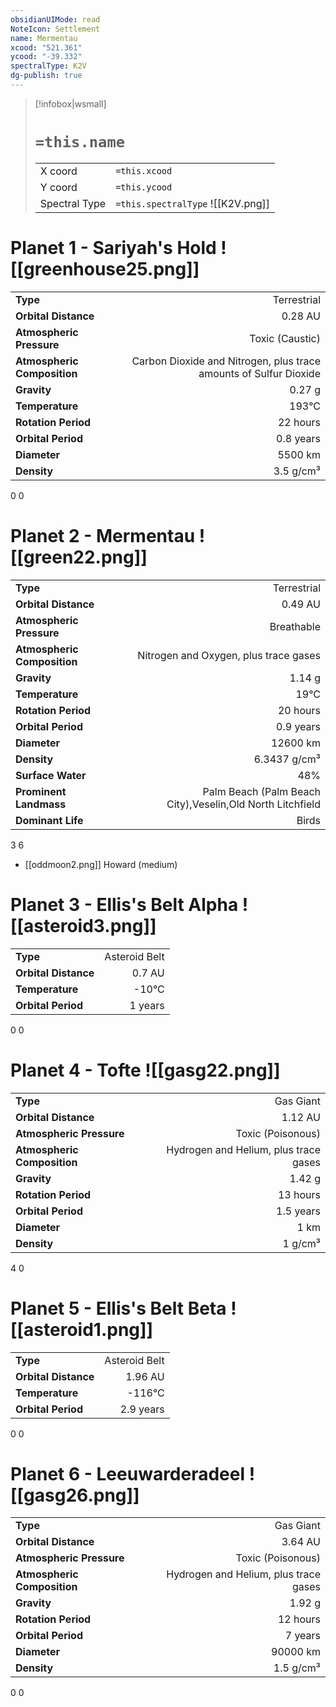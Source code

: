 ```yaml
---
obsidianUIMode: read
NoteIcon: Settlement
name: Mermentau
xcood: "521.361"
ycood: "-39.332"
spectralType: K2V
dg-publish: true
---
```

> [!infobox|wsmall]
> # `=this.name`
> | | |
> | - | - |
> | X coord | `=this.xcood` |
> | Y coord| `=this.ycood` |
> | Spectral Type | `=this.spectralType` ![[K2V.png]] |

# Planet 1 - Sariyah's Hold ![[greenhouse25.png]]
|                             |                           |
| --------------------------- | -------------------------:|
| **Type**                    |             Terrestrial |
| **Orbital Distance**        |   0.28 AU |
| **Atmospheric Pressure**    |       Toxic (Caustic) |
| **Atmospheric Composition** |      Carbon Dioxide and Nitrogen, plus trace amounts of Sulfur Dioxide |
| **Gravity**                 |        0.27 g |
| **Temperature**             |    193°C |
| **Rotation Period**         |  22 hours |
| **Orbital Period** | 0.8 years |
| **Diameter**                |      5500 km | 
| **Density**                 |    3.5 g/cm³ |



0
0



# Planet 2 - Mermentau ![[green22.png]]
|                             |                           |
| --------------------------- | -------------------------:|
| **Type**                    |             Terrestrial |
| **Orbital Distance**        |   0.49 AU |
| **Atmospheric Pressure**    |       Breathable |
| **Atmospheric Composition** |      Nitrogen and Oxygen, plus trace gases |
| **Gravity**                 |        1.14 g |
| **Temperature**             |    19°C |
| **Rotation Period**         |  20 hours |
| **Orbital Period** | 0.9 years |
| **Diameter**                |      12600 km | 
| **Density**                 |    6.3437 g/cm³ |
| **Surface Water**           |           48% | 
| **Prominent Landmass**      |         Palm Beach (Palm Beach City),Veselin,Old North Litchfield | 
| **Dominant Life**           |         Birds |



3
6

- [[oddmoon2.png]] Howard (medium)

# Planet 3 - Ellis's Belt Alpha ![[asteroid3.png]]
|                             |                           |
| --------------------------- | -------------------------:|
| **Type**                    |             Asteroid Belt |
| **Orbital Distance**        |   0.7 AU |
| **Temperature**             |    -10°C |
| **Orbital Period** | 1 years |



0
0



# Planet 4 - Tofte ![[gasg22.png]]
|                             |                           |
| --------------------------- | -------------------------:|
| **Type**                    |             Gas Giant |
| **Orbital Distance**        |   1.12 AU |
| **Atmospheric Pressure**    |       Toxic (Poisonous) |
| **Atmospheric Composition** |      Hydrogen and Helium, plus trace gases |
| **Gravity**                 |        1.42 g |
| **Rotation Period**         |  13 hours |
| **Orbital Period** | 1.5 years |
| **Diameter**                |      1 km | 
| **Density**                 |    1 g/cm³ |



4
0



# Planet 5 - Ellis's Belt Beta ![[asteroid1.png]]
|                             |                           |
| --------------------------- | -------------------------:|
| **Type**                    |             Asteroid Belt |
| **Orbital Distance**        |   1.96 AU |
| **Temperature**             |    -116°C |
| **Orbital Period** | 2.9 years |



0
0



# Planet 6 - Leeuwarderadeel ![[gasg26.png]]
|                             |                           |
| --------------------------- | -------------------------:|
| **Type**                    |             Gas Giant |
| **Orbital Distance**        |   3.64 AU |
| **Atmospheric Pressure**    |       Toxic (Poisonous) |
| **Atmospheric Composition** |      Hydrogen and Helium, plus trace gases |
| **Gravity**                 |        1.92 g |
| **Rotation Period**         |  12 hours |
| **Orbital Period** | 7 years |
| **Diameter**                |      90000 km | 
| **Density**                 |    1.5 g/cm³ |



0
0



